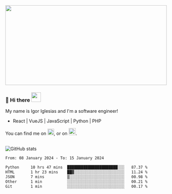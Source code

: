 <img src="https://c.tenor.com/KjVxfRrrncUAAAAd/matrix.gif" width="100%" height="250px">

### 🔭 Hi there <img src="https://raw.githubusercontent.com/MartinHeinz/MartinHeinz/master/wave.gif" width="30px">


My name is Igor Iglesias and I'm a software engineer!
<br>

<ul>
  <li> React | VueJS | JavaScript | Python | PHP </li>
</ul>
You can find me on <a href="https://twitter.com/IgorIglesias5"><img src="https://i.imgur.com/JLLlB5S.png" width="20px"></a>, or on <a href="https://www.linkedin.com/in/igor-iglesias-62478428/"><img src="https://i.imgur.com/PXyIkWx.png" width="22px"></a>.

<br>
<br>

![GitHub stats](https://github-readme-stats.vercel.app/api?username=igoiglesias&show_icons=true&count_private=true&theme=chartreuse-dark&hide_title=true)

<!--START_SECTION:waka-->

```txt
From: 08 January 2024 - To: 15 January 2024

Python     10 hrs 47 mins  ██████████████████████░░░   87.37 %
HTML       1 hr 23 mins    ██▓░░░░░░░░░░░░░░░░░░░░░░   11.24 %
JSON       7 mins          ▒░░░░░░░░░░░░░░░░░░░░░░░░   00.98 %
Other      1 min           ░░░░░░░░░░░░░░░░░░░░░░░░░   00.21 %
Git        1 min           ░░░░░░░░░░░░░░░░░░░░░░░░░   00.17 %
```

<!--END_SECTION:waka-->
